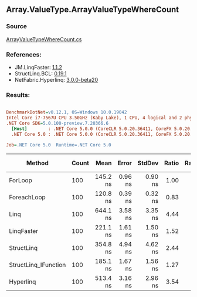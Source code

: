 ﻿## Array.ValueType.ArrayValueTypeWhereCount

### Source
[ArrayValueTypeWhereCount.cs](../LinqBenchmarks/Array/ValueType/ArrayValueTypeWhereCount.cs)

### References:
- JM.LinqFaster: [1.1.2](https://www.nuget.org/packages/JM.LinqFaster/1.1.2)
- StructLinq.BCL: [0.19.1](https://www.nuget.org/packages/StructLinq.BCL/0.19.1)
- NetFabric.Hyperlinq: [3.0.0-beta20](https://www.nuget.org/packages/NetFabric.Hyperlinq/3.0.0-beta20)

### Results:
``` ini

BenchmarkDotNet=v0.12.1, OS=Windows 10.0.19042
Intel Core i7-7567U CPU 3.50GHz (Kaby Lake), 1 CPU, 4 logical and 2 physical cores
.NET Core SDK=5.0.100-preview.7.20366.6
  [Host]        : .NET Core 5.0.0 (CoreCLR 5.0.20.36411, CoreFX 5.0.20.36411), X64 RyuJIT
  .NET Core 5.0 : .NET Core 5.0.0 (CoreCLR 5.0.20.36411, CoreFX 5.0.20.36411), X64 RyuJIT

Job=.NET Core 5.0  Runtime=.NET Core 5.0  

```
|               Method | Count |     Mean |   Error |  StdDev | Ratio | RatioSD |  Gen 0 | Gen 1 | Gen 2 | Allocated | CacheMisses/Op | BranchMispredictions/Op |
|--------------------- |------ |---------:|--------:|--------:|------:|--------:|-------:|------:|------:|----------:|---------------:|------------------------:|
|              ForLoop |   100 | 145.2 ns | 0.96 ns | 0.90 ns |  1.00 |    0.00 |      - |     - |     - |         - |              0 |                       0 |
|          ForeachLoop |   100 | 120.8 ns | 0.39 ns | 0.32 ns |  0.83 |    0.01 |      - |     - |     - |         - |              0 |                       0 |
|                 Linq |   100 | 644.1 ns | 3.58 ns | 3.35 ns |  4.44 |    0.04 | 0.0153 |     - |     - |      32 B |              0 |                       1 |
|           LinqFaster |   100 | 221.1 ns | 1.61 ns | 1.50 ns |  1.52 |    0.01 |      - |     - |     - |         - |              0 |                       0 |
|           StructLinq |   100 | 354.8 ns | 4.94 ns | 4.62 ns |  2.44 |    0.04 | 0.0191 |     - |     - |      40 B |              0 |                       0 |
| StructLinq_IFunction |   100 | 185.1 ns | 1.67 ns | 1.56 ns |  1.27 |    0.01 | 0.0191 |     - |     - |      40 B |              0 |                       0 |
|            Hyperlinq |   100 | 513.4 ns | 3.16 ns | 2.96 ns |  3.54 |    0.03 |      - |     - |     - |         - |              0 |                       0 |

